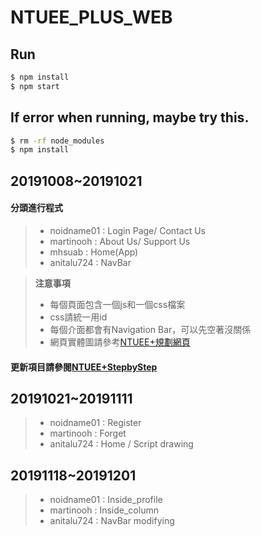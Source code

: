 # NTUEE_PLUS_WEB
## Run
```bash
$ npm install
$ npm start
```

## If error when running, maybe try this.
```bash
$ rm -rf node_modules
$ npm install
```

## 20191008~20191021

#### 分頭進行程式
> * noidname01 : Login Page/ Contact Us
> * martinooh : About Us/ Support Us
> * mhsuab : Home(App)
> * anitalu724 : NavBar

>   **注意事項**
>    - 每個頁面包含一個js和一個css檔案
>    - css請統一用id
>    - 每個介面都會有Navigation Bar，可以先空著沒關係
>    - 網頁實體圖請參考[NTUEE+規劃網頁](https://hackmd.io/@eOq5K6tyQl-8mimmimYygQ/Hy7bepVDB/edit)

#### 更新項目請參閱[NTUEE+StepbyStep](https://hackmd.io/@eOq5K6tyQl-8mimmimYygQ/rymgVwa_r/edit)

## 20191021~20191111
> * noidname01 : Register
> * martinooh : Forget
> * anitalu724 : Home / Script drawing

## 20191118~20191201
> * noidname01 : Inside_profile
> * martinooh : Inside_column
> * anitalu724 : NavBar modifying